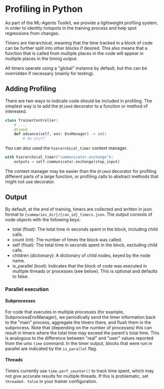 # Profiling in Python

As part of the ML-Agents Toolkit, we provide a lightweight profiling system, in
order to identity hotspots in the training process and help spot regressions
from changes.

Timers are hierarchical, meaning that the time tracked in a block of code can be
further split into other blocks if desired. This also means that a function that
is called from multiple places in the code will appear in multiple places in the
timing output.

All timers operate using a "global" instance by default, but this can be
overridden if necessary (mainly for testing).

## Adding Profiling

There are two ways to indicate code should be included in profiling. The
simplest way is to add the `@timed` decorator to a function or method of
interested.

```python
class TrainerController:
    # ....
    @timed
    def advance(self, env: EnvManager) -> int:
        # do stuff
```

You can also used the `hierarchical_timer` context manager.

```python
with hierarchical_timer("communicator.exchange"):
    outputs = self.communicator.exchange(step_input)
```

The context manager may be easier than the `@timed` decorator for profiling
different parts of a large function, or profiling calls to abstract methods that
might not use decorator.

## Output

By default, at the end of training, timers are collected and written in json
format to `{summaries_dir}/{run_id}_timers.json`. The output consists of node
objects with the following keys:

- total (float): The total time in seconds spent in the block, including child
  calls.
- count (int): The number of times the block was called.
- self (float): The total time in seconds spent in the block, excluding child
  calls.
- children (dictionary): A dictionary of child nodes, keyed by the node name.
- is_parallel (bool): Indicates that the block of code was executed in multiple
  threads or processes (see below). This is optional and defaults to false.

### Parallel execution

#### Subprocesses

For code that executes in multiple processes (for example,
SubprocessEnvManager), we periodically send the timer information back to the
"main" process, aggregate the timers there, and flush them in the subprocess.
Note that (depending on the number of processes) this can result in timers where
the total time may exceed the parent's total time. This is analogous to the
difference between "real" and "user" values reported from the unix `time`
command. In the timer output, blocks that were run in parallel are indicated by
the `is_parallel` flag.

#### Threads

Timers currently use `time.perf_counter()` to track time spent, which may not
give accurate results for multiple threads. If this is problematic, set
`threaded: false` in your trainer configuration.
